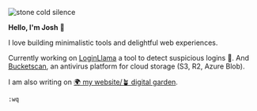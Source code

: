 ![stone cold silence](https://github.com/joshghent/joshghent/assets/2934976/8fc4eead-18fd-4a4e-aa0c-b94b86a9ef57)

<b>Hello, I'm Josh</b> 👋

I love building minimalistic tools and delightful web experiences.

Currently working on [LoginLlama](https://loginllama.app) a tool to detect suspicious logins 🦙. And [Bucketscan](https://bucketscan.com), an antivirus platform for cloud storage (S3, R2, Azure Blob).

I am also writing on [🌍 my website/🪴 digital garden](https://joshghent.com/).

`:wq`
